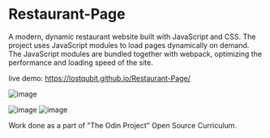 # Restaurant-Page

A modern, dynamic restaurant website built with JavaScript and CSS. The project uses JavaScript modules to load pages dynamically on demand. The JavaScript modules are bundled together with webpack, optimizing the performance and loading speed of the site.

live demo: https://lostqubit.github.io/Restaurant-Page/

![image](https://github.com/lostqubit/Restaurant-Page/assets/31575513/481fa691-97c1-4fd9-8e82-ab7b2ca97525)

![image](https://github.com/lostqubit/Restaurant-Page/assets/31575513/3d07fd39-6db5-47e6-b067-b626d44b65dc)
![image](https://github.com/lostqubit/Restaurant-Page/assets/31575513/620d756a-be6d-4245-ba79-9d8c99c627bb)

Work done as a part of "The Odin Project" Open Source Curriculum.


